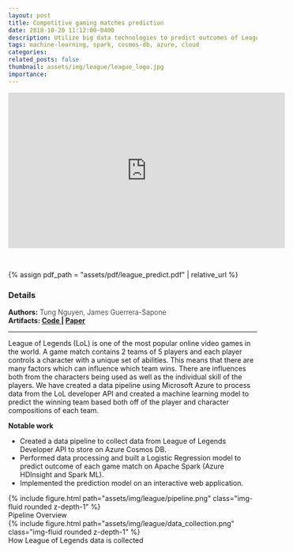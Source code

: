 ```yaml
---
layout: post
title: Competitive gaming matches prediction
date: 2018-10-20 11:12:00-0400
description: Utilize big data technologies to predict outcomes of League of Legends matches
tags: machine-learning, spark, cosmos-db, azure, cloud
categories: 
related_posts: false
thumbnail: assets/img/league/league_logo.jpg
importance: 
---
```


<p align="center"><iframe width="560" height="315" src="https://www.youtube.com/embed/KlYK1G1af1s" title="YouTube video player" frameborder="0" allow="accelerometer; autoplay; clipboard-write; encrypted-media; gyroscope; picture-in-picture; web-share" allowfullscreen></iframe> </p> <br>


{% assign pdf_path = "assets/pdf/league_predict.pdf" | relative_url %}
<h3> Details </h3>
<div class="row" >
    <div class="col-sm-6" style="font-weight:300;"> 
    <strong> Authors:</strong> Tung Nguyen, James Guerrera-Sapone
    </div> 
</div>
<div class="row" >
    <div class="col-sm-3" style="font-weight:300;"> 
    <strong> Artifacts: <a href="https://github.com/tungdnguyen/league_of_legends_predict"> Code </a> | 
    <a href="{{ pdf_path | relative_url }}"> Paper </a> </strong>
    </div>
</div>
<hr>

League of Legends (LoL) is one of the most popular online video games in the world. A game match contains 2 teams of 5 players and each player controls a character with a unique set of abilities. This means that there are many factors which can influence which team wins. There are influences both from the characters being used as well as the individual skill of the players. We have created a data pipeline using Microsoft Azure to process data from the LoL developer API and created a machine learning model to predict the winning team based both off of the player and character compositions of each team.

**Notable work**
- Created a data pipeline to collect data from League of Legends Developer API to store on Azure Cosmos DB.
- Performed data processing and built a Logistic Regression model to predict outcome of each game match on Apache Spark (Azure HDInsight and Spark ML).
- Implemented the prediction model on an interactive web application.

<div class="row mt-3">
        {% include figure.html path="assets/img/league/pipeline.png" class="img-fluid rounded z-depth-1" %}
</div>
<div class="caption">
    Pipeline Overview
</div>

<div class="row mt-3">
        {% include figure.html path="assets/img/league/data_collection.png" class="img-fluid rounded z-depth-1" %}
</div>
<div class="caption">
    How League of Legends data is collected
</div>